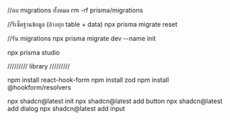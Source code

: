 //ลบ migrations ทั้งหมด
rm -rf prisma/migrations

//รีเซ็ตฐานข้อมูล (ล้างทุก table + data)
npx prisma migrate reset

//รัน migrations
npx prisma migrate dev --name init

npx prisma studio


///////// library /////////

npm install react-hook-form
npm install zod 
npm install @hookform/resolvers

npx shadcn@latest init
npx shadcn@latest add button
npx shadcn@latest add dialog
npx shadcn@latest add input